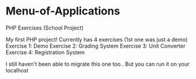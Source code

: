 # Menu-of-Applications
PHP Exercises (School Project)

My first PHP project!
Currently has 4 exercises (1st one was just a demo)
  Exercise 1: Demo
  Exercise 2: Grading System
  Exercise 3: Unit Converter
  Exercise 4: Registration System

I still haven't been able to migrate this one too.. But you can run it on your localhost
